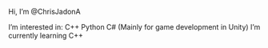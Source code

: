 Hi, I’m @ChrisJadonA

I’m interested in:
C++
Python
C# (Mainly for game development in Unity)
I’m currently learning C++ 

